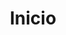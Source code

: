 ---
home: true
layout: BlogHome
icon: house
title: Inicio
heroImage: logo.svg
heroText: Aulas de Robótica
#tagline: Material de apoio para aulas de robótica
heroFullScreen: true
bgImage: ./assets/bg/home-made-robot-desk.jpg
#projects:
#  - icon: folder-open
#    name: nome do projeto
#    desc: detalhes do projeto
#    link: https://your.project.link
#
#  - icon: link
#    name: links externos
#    desc: mais material para estudar
#    link: https://link.address
#
#  - icon: book
#    name: ebook 
#    desc: livro em pdf
#    link: https://link.to.your.book
#
#  - icon: newspaper
#    name: article name
#    desc: Detailed description of the article
#    link: https://link.to.your.article
#
#  - icon: user-group
#    name: friend name
#    desc: Detailed description of friend
#    link: https://link.to.your.friend
#
#  - icon: https://theme-hope-assets.vuejs.press/logo.svg
#    name: custom item
#    desc: Detailed description of this custom item
#    link: https://link.to.your.friend

---
